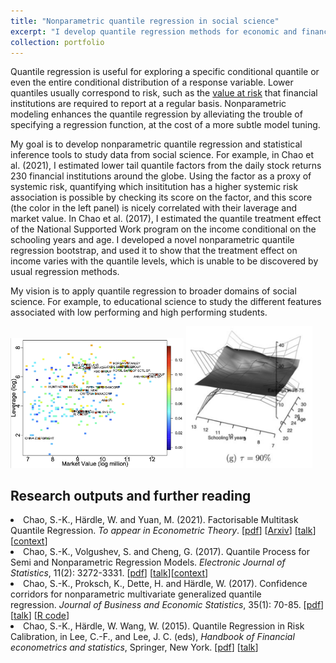 ```yaml
---
title: "Nonparametric quantile regression in social science"
excerpt: "I develop quantile regression methods for economic and financial datasets that allow nonparametric modeling and/or high dimensionality $p>n$. <br/><img src='/images/research/Concor.png' style='width: 40%; height: auto'>"
collection: portfolio
---
```


Quantile regression is useful for exploring a specific conditional quantile or even the entire conditional distribution of a response variable. Lower quantiles usually correspond to risk, such as the <a href="https://en.wikipedia.org/wiki/Value_at_risk" target = "_black">value at risk</a> that financial institutions are required to report at a regular basis. Nonparametric modeling enhances the quantile regression by alleviating the trouble of specifying a regression function, at the cost of a more subtle model tuning. 

My goal is to develop nonparametric quantile regression and statistical inference tools to study data from social science. For example, in Chao et al. (2021), I estimated lower tail quantile factors from the daily stock returns 230 financial institutions around the globe. Using the factor as a proxy of systemic risk, quantifying which insititution has a higher systemic risk association is possible by checking its score on the factor, and this score (the color in the left panel) is nicely correlated with their laverage and market value. In Chao et al. (2017), I estimated the quantile treatment effect of the <a ref="https://crimesolutions.ojp.gov/ratedprograms/522" target="_blank">National Supported Work</a> program on the income conditional on the schooling years and age. I developed a novel nonparametric quantile regression bootstrap, and used it to show that the treatment effect on income varies with the quantile levels, which is unable to be discovered by usual regression methods. 

My vision is to apply quantile regression to broader domains of social science. For example, to educational science to study the different features associated with low performing and high performing students.

<img src='/images/research/fastec.png' style='width: 55%; height: auto'>
<img src='/images/research/quantilecc.png' style='width: 40%; height: auto'>

Research outputs and further reading
-----
<li>Chao, S.-K., Härdle, W. and Yuan, M. (2021). Factorisable Multitask Quantile Regression. <em>To appear in Econometric Theory</em>. [<a href="https://www.cambridge.org/core/journals/econometric-theory/article/factorisable-multitask-quantile-regression/2DD2D503F6D6D725F45309F0B4BA2CB4" target="_blank">pdf</a>] [<a href="http://arxiv.org/abs/1507.03833" target="_blank">Arxiv</a>] [<a href="/files/portfolio/20150908-cha-hae-yua-fastec-factorisable-sparse-tail-events_purduemss.pdf" target="_blank">talk</a>][<a href="https://www.connectedpapers.com/main/eccbed9c73a83fe1e4522a5e207d9b86270768d3/Factorisable-Multitask-Quantile-Regression/graph" target="_blank">context</a>]</li>
<li>Chao, S.-K., Volgushev, S. and Cheng, G. (2017). Quantile Process for Semi and Nonparametric Regression Models. <em>Electronic Journal of Statistics</em>, 11(2): 3272-3331. [<a href="https://projecteuclid.org/download/pdfview_1/euclid.ejs/1506931550" target="_blank">pdf</a>] [<a href="/files/portfolio/20160628_qrp.pdf" target="_blank">talk</a>][<a href="https://www.connectedpapers.com/main/7f32b7c25bcaa1e7bc10ae76885baed3529dea29/Quantile-Processes-for-Semi-and-Nonparametric-Regression/graph" target="_blank">context</a>]</li>
<li>Chao, S.-K., Proksch, K., Dette, H. and Härdle, W. (2017). Confidence corridors for nonparametric multivariate generalized quantile regression. <em>Journal of Business and Economic Statistics</em>, 35(1): 70-85. [<a href="http://www.tandfonline.com/doi/abs/10.1080/07350015.2015.1054493" target="_blank">pdf</a>] [<a href="/files/portfolio/20140218_SKC_WH_KAT_DET_ConfiD_no_open_pic.pdf" target="_blank">talk</a>] [<a href="http://sfb649.wiwi.hu-berlin.de/papers/pdf/SFB649DP2014-028.zip" target="_blank">R code</a>]</li>
<li>Chao, S.-K., Härdle, W. Wang, W. (2015). Quantile Regression in Risk Calibration, in Lee, C.-F., and Lee, J. C. (eds), <em>Handbook of Financial econometrics and statistics</em>, Springer, New York. [<a href="http://link.springer.com/referenceworkentry/10.1007/978-1-4614-7750-1_54" target="_blank">pdf</a>] [<a href="/files/portfolio/Hae_Wan_Chao_QRinVaR_20120308.pdf" target="_blank">talk</a>]</li>

